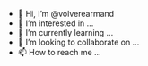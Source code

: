 - 👋 Hi, I’m @volverearmand
- 👀 I’m interested in ...
- 🌱 I’m currently learning ...
- 💞️ I’m looking to collaborate on ...
- 📫 How to reach me ...

<!---
volverearmand/volverearmand is a ✨ special ✨ repository because its `README.md` (this file) appears on your GitHub profile.
You can click the Preview link to take a look at your changes.
--->
